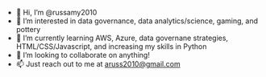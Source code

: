 - 👋 Hi, I’m @russamy2010
- 👀 I’m interested in data governance, data analytics/science, gaming, and pottery
- 🌱 I’m currently learning AWS, Azure, data governane strategies, HTML/CSS/Javascript, and increasing my skills in Python
- 💞️ I’m looking to collaborate on anything! 
- 📫 Just reach out to me at aruss2010@gmail.com

<!---
russamy2010/russamy2010 is a ✨ special ✨ repository because its `README.md` (this file) appears on your GitHub profile.
You can click the Preview link to take a look at your changes.
--->
